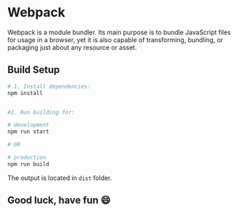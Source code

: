 # Webpack

Webpack is a module bundler. Its main purpose is to bundle JavaScript files for usage in a browser, yet it is also capable of transforming, bundling, or packaging just about any resource or asset.

## Build Setup

``` bash
# 1. Install dependencies:
npm install


#2. Run building for:

# development
npm run start

# OR

# production
npm run build
```

The output is located in `dist` folder.

## Good luck, have fun 😄
